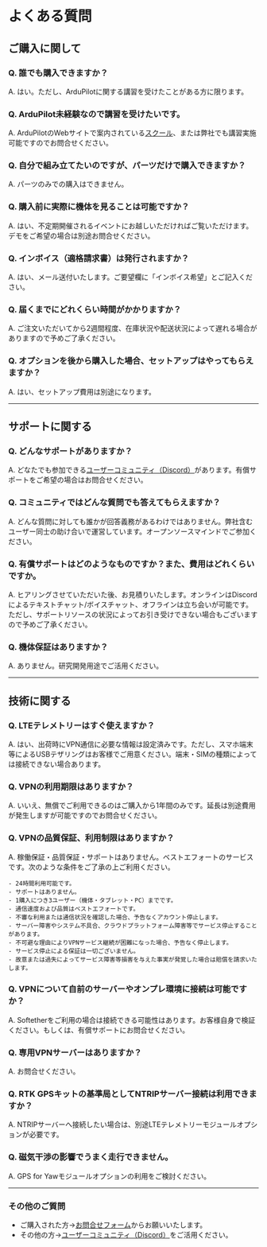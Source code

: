 # よくある質問

## ご購入に関して
### Q. 誰でも購入できますか？
A. はい。ただし、ArduPilotに関する講習を受けたことがある方に限ります。
### Q. ArduPilot未経験なので講習を受けたいです。
A. ArduPilotのWebサイトで案内されている[スクール](https://ardupilot.org/copter/docs/common-training-centers.html#japan "日本のスクール")、または弊社でも講習実施可能ですのでお問合せください。
### Q. 自分で組み立てたいのですが、パーツだけで購入できますか？
A. パーツのみでの購入はできません。
### Q. 購入前に実際に機体を見ることは可能ですか？
A. はい、不定期開催されるイベントにお越しいただければご覧いただけます。デモをご希望の場合は別途お問合せください。
### Q. インボイス（適格請求書）は発行されますか？
A. はい、メール送付いたします。ご要望欄に「インボイス希望」とご記入ください。
### Q. 届くまでにどれくらい時間がかかりますか？
A. ご注文いただいてから2週間程度、在庫状況や配送状況によって遅れる場合がありますので予めご了承ください。
### Q. オプションを後から購入した場合、セットアップはやってもらえますか？
A. はい、セットアップ費用は別途になります。

---
## サポートに関する
### Q. どんなサポートがありますか？
A. どなたでも参加できる[ユーザーコミュニティ（Discord）](https://discord.gg/d2Xw3spVAg "Discordユーザーコミュニティ")があります。有償サポートをご希望の場合はお問合せください。
### Q. コミュニティではどんな質問でも答えてもらえますか？
A. どんな質問に対しても誰かが回答義務があるわけではありません。弊社含むユーザー同士の助け合いで運営しています。オープンソースマインドでご参加ください。
### Q. 有償サポートはどのようなものですか？また、費用はどれくらいですか。
A. ヒアリングさせていただいた後、お見積りいたします。オンラインはDiscordによるテキストチャット/ボイスチャット、オフラインは立ち会いが可能です。ただし、サポートリソースの状況によってお引き受けできない場合もございますので予めご了承ください。
### Q. 機体保証はありますか？
A. ありません。研究開発用途でご活用ください。

---
## 技術に関する
### Q. LTEテレメトリーはすぐ使えますか？
A. はい、出荷時にVPN通信に必要な情報は設定済みです。ただし、スマホ端末等によるUSBテザリングはお客様でご用意ください。端末・SIMの種類によっては接続できない場合あります。
### Q. VPNの利用期限はありますか？
A. いいえ、無償でご利用できるのはご購入から1年間のみです。延長は別途費用が発生しますが可能ですのでお問合せください。
### Q. VPNの品質保証、利用制限はありますか？
A. 稼働保証・品質保証・サポートはありません。ベストエフォートのサービスです。次のような条件をご了承の上ご利用ください。
```
- 24時間利用可能です。
- サポートはありません。
- 1購入につき3ユーザー（機体・タブレット・PC）までです。
- 通信速度および品質はベストエフォートです。
- 不審な利用または通信状況を確認した場合、予告なくアカウント停止します。
- サーバー障害やシステム不具合、クラウドプラットフォーム障害等でサービス停止することがあります。
- 不可避な理由によりVPNサービス継続が困難になった場合、予告なく停止します。
- サービス停止による保証は一切ございません。
- 故意または過失によってサービス障害等損害を与えた事実が発覚した場合は賠償を請求いたします。
```
### Q. VPNについて自前のサーバーやオンプレ環境に接続は可能ですか？
A. Softetherをご利用の場合は接続できる可能性はあります。お客様自身で検証ください。もしくは、有償サポートにお問合せください。
### Q. 専用VPNサーバーはありますか？
A. お問合せください。
### Q. RTK GPSキットの基準局としてNTRIPサーバー接続は利用できますか？
A. NTRIPサーバーへ接続したい場合は、別途LTEテレメトリーモジュールオプションが必要です。
### Q. 磁気干渉の影響でうまく走行できません。
A. GPS for Yawモジュールオプションの利用をご検討ください。

---
### その他のご質問
- ご購入された方→[お問合せフォーム](https://robot-to-society.com/contact)からお願いいたします。
- その他の方→[ユーザーコミュニティ（Discord）](https://discord.gg/d2Xw3spVAg "Discordユーザーコミュニティ")をご活用ください。
